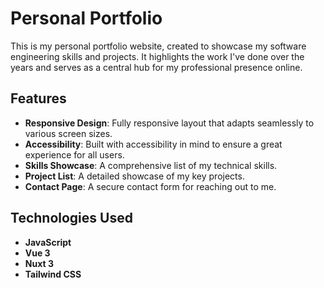 # Personal Portfolio

This is my personal portfolio website, created to showcase my software engineering skills and projects. It highlights the work I've done over the years and serves as a central hub for my professional presence online.

## Features

- **Responsive Design**: Fully responsive layout that adapts seamlessly to various screen sizes.
- **Accessibility**: Built with accessibility in mind to ensure a great experience for all users.
- **Skills Showcase**: A comprehensive list of my technical skills.
- **Project List**: A detailed showcase of my key projects.
- **Contact Page**: A secure contact form for reaching out to me.

## Technologies Used

- **JavaScript**
- **Vue 3**
- **Nuxt 3**
- **Tailwind CSS**
